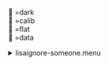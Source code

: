 &#x1F4D9; =dark  
                &#x1F4D5; =calib  
                &#x1F4D8; =flat  
                &#x1F4D7; =data <details><summary>lisaignore-someone.menu</summary><blockquote><pre><details><summary>lisa_someone_530coronal_flat.cbk</summary><blockquote><pre><details><summary>setupFlat.rcp</summary><blockquote><pre> diffuser  in 
 cover out 
 occ		out 
 shut	out 
 calib	out 
 Integration:0.00 minutes.  Hardware:1.00 minutes. total:1.00 minutes  </pre></blockquote></details><details><summary>setupDark.rcp</summary><blockquote><pre> shut	in 
 Integration:0.00 minutes.  Hardware:0.00 minutes. total:0.00 minutes  </pre></blockquote></details><details><summary>&#x1F4D9; dark_01wave_1beam_16sums_10rep_BOTH.rcp</summary><blockquote><pre> shut	in 
&#x1F4D9;  data	rcam	both	656.28	16 
&#x1F4D9;  data	rcam	both	656.28	16 
&#x1F4D9;  data	rcam	both	656.28	16 
&#x1F4D9;  data	rcam	both	656.28	16 
&#x1F4D9;  data	rcam	both	656.28	16 
&#x1F4D9;  data	rcam	both	656.28	16 
&#x1F4D9;  data	rcam	both	656.28	16 
&#x1F4D9;  data	rcam	both	656.28	16 
&#x1F4D9;  data	rcam	both	656.28	16 
&#x1F4D9;  data	rcam	both	656.28	16 
 Integration:0.90 minutes.  Hardware:0.00 minutes. total:0.90 minutes  </pre></blockquote></details><details><summary>setupFlat.rcp</summary><blockquote><pre> diffuser  in 
 cover out 
 occ		out 
 shut	out 
 calib	out 
 Integration:0.00 minutes.  Hardware:0.00 minutes. total:0.00 minutes  </pre></blockquote></details><details><summary>530_FW.rcp</summary><blockquote><pre> prefilterrange 530 
 Integration:0.00 minutes.  Hardware:0.42 minutes. total:0.42 minutes  </pre></blockquote></details><details><summary>&#x1F4D8; lisa_someone_530_05wave_2beam_16sums_4rep_BOTH.rcp</summary><blockquote><pre> shut out 
&#x1F4D8;  data	rcam	both	530.23	16 
&#x1F4D8;  data	rcam	both	530.26	16 
&#x1F4D8;  data	rcam	both	530.29	16 
&#x1F4D8;  data	rcam	both	530.32	16 
&#x1F4D8;  data	rcam	both	530.35	16 
&#x1F4D8;  data	tcam	both	530.23	16 
&#x1F4D8;  data	tcam	both	530.26	16 
&#x1F4D8;  data	tcam	both	530.29	16 
&#x1F4D8;  data	tcam	both	530.32	16 
&#x1F4D8;  data	tcam	both	530.35	16 
&#x1F4D8;  data	rcam	both	530.23	16 
&#x1F4D8;  data	rcam	both	530.26	16 
&#x1F4D8;  data	rcam	both	530.29	16 
&#x1F4D8;  data	rcam	both	530.32	16 
&#x1F4D8;  data	rcam	both	530.35	16 
&#x1F4D8;  data	tcam	both	530.23	16 
&#x1F4D8;  data	tcam	both	530.26	16 
&#x1F4D8;  data	tcam	both	530.29	16 
&#x1F4D8;  data	tcam	both	530.32	16 
&#x1F4D8;  data	tcam	both	530.35	16 
&#x1F4D8;  data	rcam	both	530.23	16 
&#x1F4D8;  data	rcam	both	530.26	16 
&#x1F4D8;  data	rcam	both	530.29	16 
&#x1F4D8;  data	rcam	both	530.32	16 
&#x1F4D8;  data	rcam	both	530.35	16 
&#x1F4D8;  data	tcam	both	530.23	16 
&#x1F4D8;  data	tcam	both	530.26	16 
&#x1F4D8;  data	tcam	both	530.29	16 
&#x1F4D8;  data	tcam	both	530.32	16 
&#x1F4D8;  data	tcam	both	530.35	16 
&#x1F4D8;  data	rcam	both	530.23	16 
&#x1F4D8;  data	rcam	both	530.26	16 
&#x1F4D8;  data	rcam	both	530.29	16 
&#x1F4D8;  data	rcam	both	530.32	16 
&#x1F4D8;  data	rcam	both	530.35	16 
&#x1F4D8;  data	tcam	both	530.23	16 
&#x1F4D8;  data	tcam	both	530.26	16 
&#x1F4D8;  data	tcam	both	530.29	16 
&#x1F4D8;  data	tcam	both	530.32	16 
&#x1F4D8;  data	tcam	both	530.35	16 
 Integration:3.61 minutes.  Hardware:0.00 minutes. total:3.61 minutes  </pre></blockquote></details><details><summary>setupDark.rcp</summary><blockquote><pre> shut	in 
 Integration:0.00 minutes.  Hardware:0.00 minutes. total:0.00 minutes  </pre></blockquote></details> Integration:4.52 minutes.  Hardware:1.42 minutes. total:5.93 minutes  </pre></blockquote></details><details><summary>lisa_someone_530coronal_flat.cbk</summary><blockquote><pre><details><summary>setupFlat.rcp</summary><blockquote><pre> diffuser  in 
 cover out 
 occ		out 
 shut	out 
 calib	out 
 Integration:0.00 minutes.  Hardware:0.00 minutes. total:0.00 minutes  </pre></blockquote></details><details><summary>setupDark.rcp</summary><blockquote><pre> shut	in 
 Integration:0.00 minutes.  Hardware:0.00 minutes. total:0.00 minutes  </pre></blockquote></details><details><summary>&#x1F4D9; dark_01wave_1beam_16sums_10rep_BOTH.rcp</summary><blockquote><pre> shut	in 
&#x1F4D9;  data	rcam	both	656.28	16 
&#x1F4D9;  data	rcam	both	656.28	16 
&#x1F4D9;  data	rcam	both	656.28	16 
&#x1F4D9;  data	rcam	both	656.28	16 
&#x1F4D9;  data	rcam	both	656.28	16 
&#x1F4D9;  data	rcam	both	656.28	16 
&#x1F4D9;  data	rcam	both	656.28	16 
&#x1F4D9;  data	rcam	both	656.28	16 
&#x1F4D9;  data	rcam	both	656.28	16 
&#x1F4D9;  data	rcam	both	656.28	16 
 Integration:0.90 minutes.  Hardware:0.00 minutes. total:0.90 minutes  </pre></blockquote></details><details><summary>setupFlat.rcp</summary><blockquote><pre> diffuser  in 
 cover out 
 occ		out 
 shut	out 
 calib	out 
 Integration:0.00 minutes.  Hardware:0.00 minutes. total:0.00 minutes  </pre></blockquote></details><details><summary>530_FW.rcp</summary><blockquote><pre> prefilterrange 530 
 Integration:0.00 minutes.  Hardware:0.00 minutes. total:0.00 minutes  </pre></blockquote></details><details><summary>&#x1F4D8; lisa_someone_530_05wave_2beam_16sums_4rep_BOTH.rcp</summary><blockquote><pre> shut out 
&#x1F4D8;  data	rcam	both	530.23	16 
&#x1F4D8;  data	rcam	both	530.26	16 
&#x1F4D8;  data	rcam	both	530.29	16 
&#x1F4D8;  data	rcam	both	530.32	16 
&#x1F4D8;  data	rcam	both	530.35	16 
&#x1F4D8;  data	tcam	both	530.23	16 
&#x1F4D8;  data	tcam	both	530.26	16 
&#x1F4D8;  data	tcam	both	530.29	16 
&#x1F4D8;  data	tcam	both	530.32	16 
&#x1F4D8;  data	tcam	both	530.35	16 
&#x1F4D8;  data	rcam	both	530.23	16 
&#x1F4D8;  data	rcam	both	530.26	16 
&#x1F4D8;  data	rcam	both	530.29	16 
&#x1F4D8;  data	rcam	both	530.32	16 
&#x1F4D8;  data	rcam	both	530.35	16 
&#x1F4D8;  data	tcam	both	530.23	16 
&#x1F4D8;  data	tcam	both	530.26	16 
&#x1F4D8;  data	tcam	both	530.29	16 
&#x1F4D8;  data	tcam	both	530.32	16 
&#x1F4D8;  data	tcam	both	530.35	16 
&#x1F4D8;  data	rcam	both	530.23	16 
&#x1F4D8;  data	rcam	both	530.26	16 
&#x1F4D8;  data	rcam	both	530.29	16 
&#x1F4D8;  data	rcam	both	530.32	16 
&#x1F4D8;  data	rcam	both	530.35	16 
&#x1F4D8;  data	tcam	both	530.23	16 
&#x1F4D8;  data	tcam	both	530.26	16 
&#x1F4D8;  data	tcam	both	530.29	16 
&#x1F4D8;  data	tcam	both	530.32	16 
&#x1F4D8;  data	tcam	both	530.35	16 
&#x1F4D8;  data	rcam	both	530.23	16 
&#x1F4D8;  data	rcam	both	530.26	16 
&#x1F4D8;  data	rcam	both	530.29	16 
&#x1F4D8;  data	rcam	both	530.32	16 
&#x1F4D8;  data	rcam	both	530.35	16 
&#x1F4D8;  data	tcam	both	530.23	16 
&#x1F4D8;  data	tcam	both	530.26	16 
&#x1F4D8;  data	tcam	both	530.29	16 
&#x1F4D8;  data	tcam	both	530.32	16 
&#x1F4D8;  data	tcam	both	530.35	16 
 Integration:3.61 minutes.  Hardware:0.00 minutes. total:3.61 minutes  </pre></blockquote></details><details><summary>setupDark.rcp</summary><blockquote><pre> shut	in 
 Integration:0.00 minutes.  Hardware:0.00 minutes. total:0.00 minutes  </pre></blockquote></details> Integration:4.52 minutes.  Hardware:0.00 minutes. total:4.52 minutes  </pre></blockquote></details></pre></blockquote></details>